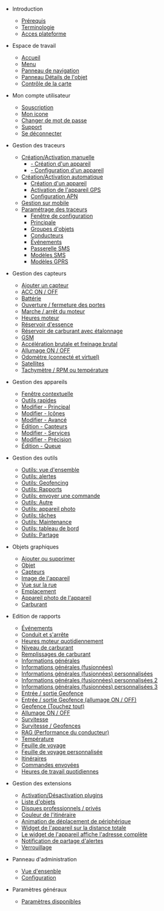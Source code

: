 - Introduction 

  - [Prérequis](introduction.md?id=prérequis)
  - [Terminologie](introduction.md?id=terminologie)
  - [Acces plateforme](introduction.md?id=accès-à-la-plateforme)

- Espace de travail
  
  - [Accueil](espace-de-travail.md?id=ecran-d39accueil)
  - [Menu](espace-de-travail.md?id=menu)
  - [Panneau de navigation](espace-de-travail.md?id=panneau-de-navigation)
  - [Panneau Détails de l'objet](espace-de-travail.md?id=panneau-détails-de-l39objet)
  - [Contrôle de la carte](espace-de-travail.md?id=contrôle-de-la-carte)

- Mon compte utilisateur

  - [Souscription](compte-utilisateurs.md?id=souscription)
  - [Mon icone](compte-utilisateurs.md?id=mes-icônes)
  - [Changer de mot de passe](compte-utilisateurs.md?id=changer-le-mot-de-passe)
  - [Support](compte-utilisateurs.md?id=support)
  - [Se déconnecter](compte-utilisateurs.md?id=se-déconnecter)

- Gestion des traceurs

  - [Création/Activation manuelle](gestion-manuelle-traceurs.md)
    - [- Création d'un appareil](gestion-manuelle-traceurs.md?id=création-d39un-appareil)
    - [- Configuration d'un appareil](gestion-manuelle-traceurs.md?id=configuration-d39un-appareil)
  - [Création/Activation automatique](gestion-auto-traceurs.md)
    - [Création d'un appareil](gestion-auto-traceurs.md?id=création-d39un-appareil)
    - [Activation de l'appareil GPS](gestion-auto-traceurs.md?id=activation-de-l39appareil-gps)
    - [Configuration APN](gestion-auto-traceurs.md?id=configuration-apn)
  - [Gestion sur mobile](gestion-sur-mobile.md)
  - [Paramétrage des traceurs](parametrage-des-traceurs.md)
    - [Fenêtre de configuration](parametrage-des-traceurs.md?id=fenêtre-de-configuration)
    - [Principale](parametrage-des-traceurs.md?id=principale)
    - [Groupes d'objets](parametrage-des-traceurs.md?id=groupes-d39objets)
    - [Conducteurs](parametrage-des-traceurs.md?id=conducteurs)
    - [Événements](parametrage-des-traceurs.md?id=Événements)
    - [Passerelle SMS](parametrage-des-traceurs.md?id=passerelle-sms)
    - [Modèles SMS](parametrage-des-traceurs.md?id=modèles-sms)
    - [Modèles GPRS](parametrage-des-traceurs.md?id=modèles-gprs)

- Gestion des capteurs

  - [Ajouter un capteur](espace-de-travail.md?id=initialize)
  - [ACC ON / OFF](espace-de-travail.md?id=initialize)
  - [Battérie](espace-de-travail.md?id=initialize)
  - [Ouverture / fermeture des portes](espace-de-travail.md?id=initialize)
  - [Marche / arrêt du moteur](espace-de-travail.md?id=initialize)
  - [Heures moteur](espace-de-travail.md?id=initialize)
  - [Réservoir d'essence](espace-de-travail.md?id=initialize)
  - [Réservoir de carburant avec étalonnage](espace-de-travail.md?id=initialize)
  - [GSM](espace-de-travail.md?id=initialize)
  - [Accélération brutale et freinage brutal](espace-de-travail.md?id=initialize)
  - [Allumage ON / OFF](espace-de-travail.md?id=initialize)
  - [Odomètre (connecté et virtuel)](espace-de-travail.md?id=initialize)
  - [Satellites](espace-de-travail.md?id=initialize)
  - [Tachymètre / RPM ou température](espace-de-travail.md?id=initialize)

- Gestion des appareils

  - [Fenêtre contextuelle](espace-de-travail.md?id=initialize)
  - [Outils rapides](espace-de-travail.md?id=initialize)
  - [Modifier - Principal](espace-de-travail.md?id=initialize)
  - [Modifier - Icônes](espace-de-travail.md?id=initialize)
  - [Modifier - Avancé](espace-de-travail.md?id=initialize)
  - [Édition - Capteurs](espace-de-travail.md?id=initialize)
  - [Modifier - Services](espace-de-travail.md?id=initialize)
  - [Modifier - Précision](espace-de-travail.md?id=initialize)
  - [Édition - Queue](espace-de-travail.md?id=initialize)
  
  
- Gestion des outils

  - [Outils: vue d'ensemble](gestion-geofences.md?id=initialize)
  - [Outils: alertes](gestion-geofences.md?id=initialize)
  - [Outils: Geofencing](gestion-geofences.md?id=initialize)
  - [Outils: Rapports](gestion-geofences.md?id=initialize)
  - [Outils: envoyer une commande](gestion-geofences.md?id=initialize)
  - [Outils: Autre](gestion-geofences.md?id=initialize)
  - [Outils: appareil photo](gestion-geofences.md?id=initialize)
  - [Outils: tâches](gestion-geofences.md?id=initialize)
  - [Outils: Maintenance](gestion-geofences.md?id=initialize)
  - [Outils: tableau de bord](gestion-geofences.md?id=initialize)
  - [Outils: Partage](gestion-geofences.md?id=initialize)
  
- Objets graphiques

  - [Ajouter ou supprimer](gestion-geofences.md?id=initialize)
  - [Objet](gestion-geofences.md?id=initialize)
  - [Capteurs](gestion-geofences.md?id=initialize)
  - [Image de l'appareil](gestion-geofences.md?id=initialize)
  - [Vue sur la rue](gestion-geofences.md?id=initialize)
  - [Emplacement](gestion-geofences.md?id=initialize)
  - [Appareil photo de l'appareil](gestion-geofences.md?id=initialize)
  - [Carburant](gestion-geofences.md?id=initialize)

- Edition de rapports

  - [Événements](gestion-geofences.md?id=initialize)
  - [Conduit et s'arrête](gestion-geofences.md?id=initialize)
  - [Heures moteur quotidiennement](gestion-geofences.md?id=initialize)
  - [Niveau de carburant](gestion-geofences.md?id=initialize)
  - [Remplissages de carburant](gestion-geofences.md?id=initialize)
  - [Informations générales](gestion-geofences.md?id=initialize)
  - [Informations générales (fusionnées)](gestion-geofences.md?id=initialize)
  - [Informations générales (fusionnées) personnalisées](gestion-geofences.md?id=initialize)
  - [Informations générales (fusionnées) personnalisées 2](gestion-geofences.md?id=initialize)
  - [Informations générales (fusionnées) personnalisées 3](gestion-geofences.md?id=initialize)
  - [Entrée / sortie Geofence](gestion-geofences.md?id=initialize)
  - [Entrée / sortie Geofence (allumage ON / OFF)](gestion-geofences.md?id=initialize)
  - [Geofence (Touchez tout)](gestion-geofences.md?id=initialize)
  - [Allumage ON / OFF](gestion-geofences.md?id=initialize)
  - [Survitesse](gestion-geofences.md?id=initialize)
  - [Survitesse / Geofences](gestion-geofences.md?id=initialize)
  - [RAG (Performance du conducteur)](gestion-geofences.md?id=initialize)
  - [Température](gestion-geofences.md?id=initialize)
  - [Feuille de voyage](gestion-geofences.md?id=initialize)
  - [Feuille de voyage personnalisée](gestion-geofences.md?id=initialize)
  - [Itinéraires](gestion-geofences.md?id=initialize)
  - [Commandes envoyées](gestion-geofences.md?id=initialize)
  - [Heures de travail quotidiennes](gestion-geofences.md?id=initialize)

- Gestion des extensions

  - [Activation/Désactivation plugins](gestion-geofences.md?id=initialize)
  - [Liste d'objets](gestion-geofences.md?id=initialize)
  - [Disques professionnels / privés](gestion-geofences.md?id=initialize)
  - [Couleur de l'itinéraire](gestion-geofences.md?id=initialize)
  - [Animation de déplacement de périphérique](gestion-geofences.md?id=initialize)
  - [Widget de l'appareil sur la distance totale](gestion-geofences.md?id=initialize)
  - [Le widget de l'appareil affiche l'adresse complète](gestion-geofences.md?id=initialize)
  - [Notification de partage d'alertes](gestion-geofences.md?id=initialize)
  - [Verrouillage](gestion-geofences.md?id=initialize)

- Panneau d'administration

  - [Vue d'ensenble](gestion-geofences.md?id=initialize)
  - [Configuration](gestion-geofences.md?id=initialize)
  

- Paramètres généraux

  - [Paramètres disponibles](gestion-geofences.md?id=initialize)
